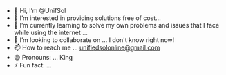 - 👋 Hi, I’m @UnifSol
- 👀 I’m interested in providing solutions free of cost...
- 🌱 I’m currently learning to solve my own problems and issues that I face while using the internet ...
- 💞️ I’m looking to collaborate on ... I don't know right now!
- 📫 How to reach me ... unifiedsolonline@gmail.com
- 😄 Pronouns: ... King
- ⚡ Fun fact: ... 

<!---
UnifSol/UnifSol is a ✨ special ✨ repository because its `README.md` (this file) appears on your GitHub profile.
You can click the Preview link to take a look at your changes.
--->
